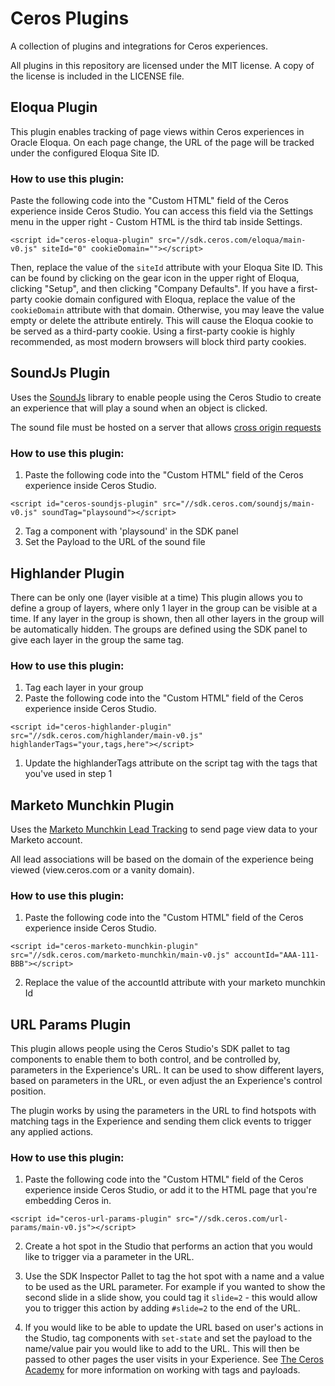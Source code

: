 # Ceros Plugins
A collection of plugins and integrations for Ceros experiences.

All plugins in this repository are licensed under the MIT license. A copy of the license is included in the LICENSE file.

## Eloqua Plugin

This plugin enables tracking of page views within Ceros experiences in Oracle Eloqua. On each page change, the URL of the page
will be tracked under the configured Eloqua Site ID.

### How to use this plugin:

Paste the following code into the "Custom HTML" field of the Ceros experience inside Ceros Studio. You can
access this field via the Settings menu in the upper right - Custom HTML is the third tab inside Settings.

```
<script id="ceros-eloqua-plugin" src="//sdk.ceros.com/eloqua/main-v0.js" siteId="0" cookieDomain=""></script>
```

Then, replace the value of the `siteId` attribute with your Eloqua Site ID. This can be found by clicking on the gear
icon in the upper right of Eloqua, clicking "Setup", and then clicking "Company Defaults". If you have a first-party
cookie domain configured with Eloqua, replace the value of the `cookieDomain` attribute with that domain. Otherwise,
you may leave the value empty or delete the attribute entirely. This will cause the Eloqua cookie to be served as a
third-party cookie. Using a first-party cookie is highly recommended, as most modern browsers will block third party
cookies.

## SoundJs Plugin

Uses the [SoundJs](http://www.createjs.com/soundjs) library to enable people using the Ceros Studio to create an experience that will play a sound when
an object is clicked.

The sound file must be hosted on a server that allows [cross origin requests](https://en.wikipedia.org/wiki/Cross-origin_resource_sharing)

### How to use this plugin:

1. Paste the following code into the "Custom HTML" field of the Ceros experience inside Ceros Studio.
```
<script id="ceros-soundjs-plugin" src="//sdk.ceros.com/soundjs/main-v0.js" soundTag="playsound"></script>
```
2. Tag a component with 'playsound' in the SDK panel
3. Set the Payload to the URL of the sound file

## Highlander Plugin

There can be only one (layer visible at a time)
This plugin allows you to define a group of layers, where only 1 layer in the group can be visible at a time.
If any layer in the group is shown, then all other layers in the group will be automatically hidden.
The groups are defined using the SDK panel to give each layer in the group the same tag.

### How to use this plugin:

1. Tag each layer in your group
1. Paste the following code into the "Custom HTML" field of the Ceros experience inside Ceros Studio.
```
<script id="ceros-highlander-plugin" src="//sdk.ceros.com/highlander/main-v0.js" highlanderTags="your,tags,here"></script>
```
1. Update the highlanderTags attribute on the script tag with the tags that you've used in step 1


## Marketo Munchkin Plugin

Uses the [Marketo Munchkin Lead Tracking](http://developers.marketo.com/documentation/websites/lead-tracking-munchkin-js/) to send page view data to your Marketo account.

All lead associations will be based on the domain of the experience being viewed (view.ceros.com or a vanity domain).

### How to use this plugin:

1. Paste the following code into the "Custom HTML" field of the Ceros experience inside Ceros Studio.
```
<script id="ceros-marketo-munchkin-plugin" src="//sdk.ceros.com/marketo-munchkin/main-v0.js" accountId="AAA-111-BBB"></script>
```
2. Replace the value of the accountId attribute with your marketo munchkin Id

## URL Params Plugin

This plugin allows people using the Ceros Studio's SDK pallet to tag components to enable them to both control, and be controlled by, parameters in the Experience's URL. It can be used to show different layers, based on parameters in the URL, or even adjust the an Experience's control position.

The plugin works by using the parameters in the URL to find hotspots with matching tags in the Experience and sending them click events to trigger any applied actions.

### How to use this plugin:

1. Paste the following code into the "Custom HTML" field of the Ceros experience inside Ceros Studio, or add it to the HTML page that you're embedding Ceros in.
 
```
<script id="ceros-url-params-plugin" src="//sdk.ceros.com/url-params/main-v0.js"></script>
```

2. Create a hot spot in the Studio that performs an action that you would like to trigger via a parameter in the URL.
 
3. Use the SDK Inspector Pallet to tag the hot spot with a name and a value to be used as the URL parameter. For example if you wanted to show the second slide in a slide show, you could tag it `slide=2` - this would allow you to trigger this action by adding `#slide=2` to the end of the URL.
 
4. If you would like to be able to update the URL based on user's actions in the Studio, tag components with `set-state` and set the payload to the name/value pair you would like to add to the URL. This will then be passed to other pages the user visits in your Experience. See [The Ceros Academy](https://www.ceros.com/academy/how-to/basic-concepts/#user-content-working-with-the-studio) for more information on working with tags and payloads.